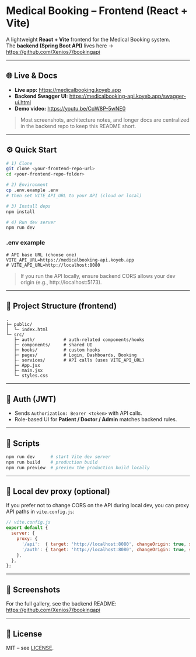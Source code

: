 # Medical Booking – Frontend (React + Vite)

A lightweight **React + Vite** frontend for the Medical Booking system.  
The **backend (Spring Boot API)** lives here → https://github.com/Xenios7/bookingapi

---

## 🌐 Live & Docs
- **Live app:** https://medicalbooking.koyeb.app
- **Backend Swagger UI:** https://medicalbooking-api.koyeb.app/swagger-ui.html
- **Demo video:** https://youtu.be/CqW8P-5wNE0

> Most screenshots, architecture notes, and longer docs are centralized in the backend repo to keep this README short.

---

## ⚙️ Quick Start

```bash
# 1) Clone
git clone <your-frontend-repo-url>
cd <your-frontend-repo-folder>

# 2) Environment
cp .env.example .env
# then set VITE_API_URL to your API (cloud or local)

# 3) Install deps
npm install

# 4) Run dev server
npm run dev
```

### .env example
```dotenv
# API base URL (choose one)
VITE_API_URL=https://medicalbooking-api.koyeb.app
# VITE_API_URL=http://localhost:8080
```

> If you run the API locally, ensure backend CORS allows your dev origin (e.g., http://localhost:5173).

---

## 🧱 Project Structure (frontend)

```
.
├─ public/
│  └─ index.html
└─ src/
   ├─ auth/           # auth-related components/hooks
   ├─ components/     # shared UI
   ├─ hooks/          # custom hooks
   ├─ pages/          # Login, Dashboards, Booking
   ├─ services/       # API calls (uses VITE_API_URL)
   ├─ App.jsx
   ├─ main.jsx
   └─ styles.css
```

---

## 🔑 Auth (JWT)
- Sends `Authorization: Bearer <token>` with API calls.
- Role-based UI for **Patient / Doctor / Admin** matches backend rules.

---

## 🧪 Scripts

```bash
npm run dev      # start Vite dev server
npm run build    # production build
npm run preview  # preview the production build locally
```

---

## 🧩 Local dev proxy (optional)

If you prefer not to change CORS on the API during local dev, you can proxy API paths in `vite.config.js`:

```js
// vite.config.js
export default {
  server: {
    proxy: {
      '/api':  { target: 'http://localhost:8080', changeOrigin: true, secure: false },
      '/auth': { target: 'http://localhost:8080', changeOrigin: true, secure: false },
    },
  },
};
```

---

## 📸 Screenshots
For the full gallery, see the backend README: https://github.com/Xenios7/bookingapi

---

## 📜 License
MIT – see [LICENSE](LICENSE).
